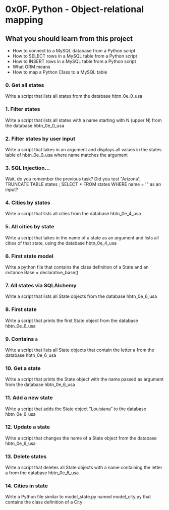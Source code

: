 # 0x0F. Python - Object-relational mapping
## What you should learn from this project
- How to connect to a MySQL database from a Python script
- How to SELECT rows in a MySQL table from a Python script
- How to INSERT rows in a MySQL table from a Python script
- What ORM means
- How to map a Python Class to a MySQL table
### 0. Get all states
Write a script that lists all states from the database hbtn_0e_0_usa
### 1. Filter states
Write a script that lists all states with a name starting with N (upper N) from the database hbtn_0e_0_usa
### 2. Filter states by user input
Write a script that takes in an argument and displays all values in the states table of hbtn_0e_0_usa where name matches the argument
### 3. SQL Injection...
Wait, do you remember the previous task? Did you test "Arizona'; TRUNCATE TABLE states ; SELECT * FROM states WHERE name = '" as an input?
### 4. Cities by states 
Write a script that lists all cities from the database hbtn_0e_4_usa
### 5. All cities by state
Write a script that takes in the name of a state as an argument and lists all cities of that state, using the database hbtn_0e_4_usa
### 6. First state model
Write a python file that contains the class definition of a State and an instance Base = declarative_base()
### 7. All states via SQLAlchemy
Write a script that lists all State objects from the database hbtn_0e_6_usa
### 8. First state
Write a script that prints the first State object from the database hbtn_0e_6_usa
### 9. Contains `a`
Write a script that lists all State objects that contain the letter a from the database hbtn_0e_6_usa
### 10. Get a state
Write a script that prints the State object with the name passed as argument from the database hbtn_0e_6_usa
### 11. Add a new state
Write a script that adds the State object “Louisiana” to the database hbtn_0e_6_usa
### 12. Update a state
Write a script that changes the name of a State object from the database hbtn_0e_6_usa
### 13. Delete states
Write a script that deletes all State objects with a name containing the letter a from the database hbtn_0e_6_usa
### 14. Cities in state
Write a Python file similar to model_state.py named model_city.py that contains the class definition of a City
